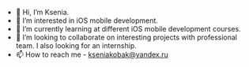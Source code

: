 - 👋 Hi, I’m Ksenia. 
- 👀 I’m interested in iOS mobile development. 
- 🌱 I’m currently learning at different iOS mobile development courses.
- 💞️ I’m looking to collaborate on interesting projects with professional team. I also looking for an internship.
- 📫 How to reach me - kseniakobak@yandex.ru


